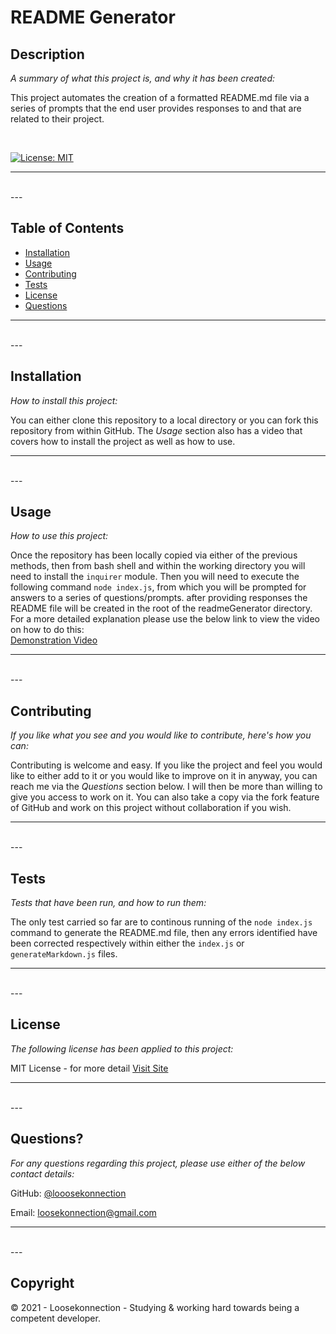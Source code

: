 
# README Generator

## Description 

*A summary of what this project is, and why it has been created:*

This project automates the creation of a formatted README.md file via a series of prompts that the end user provides responses to and that are related to their project.

<br>

[![License: MIT](https://img.shields.io/badge/License-MIT-yellow.svg)](https://opensource.org/licenses/MIT)

---

<br>
---

## Table of Contents       
   * [Installation](#installation)
   * [Usage](#usage)
   * [Contributing](#contributing)    
   * [Tests](#tests)    
   * [License](#license)
   * [Questions](#questions)
---

<br>
---

## Installation

*How to install this project:*

You can either clone this repository to a local directory or you can fork this repository from within GitHub. The *Usage* section also has a video that covers how to install the project as well as how to use.

 
---

<br>
---

## Usage 

*How to use this project:*

Once the repository has been locally copied via either of the previous methods, then from bash shell and within the working directory you will need to install the ```inquirer``` module. Then you will need to execute the following command ```node index.js```, from which you will be prompted for answers to a series of questions/prompts. after providing responses the README file will be created in the root of the readmeGenerator directory. <br> For a more detailed explanation please use the below link to view the video on how to do this: <br> [Demonstration Video](https://drive.google.com/file/d/19WjeDNL_luLmGA4Mq9ygJm5WOL_wu3j9/view?usp=sharing)


---

<br>
---

## Contributing

*If you like what you see and you would like to contribute, here's how you can:*

Contributing is welcome and easy. If you like the project and feel you would like to either add to it or you would like to improve on it in anyway, you can reach me via the *Questions* section below. I will then be more than willing to give you access to work on it. You can also take a copy via the fork feature of GitHub and work on this project without collaboration if you wish.

 
---

<br>
---

## Tests

*Tests that have been run, and how to run them:*

The only test carried so far are to continous running of the ```node index.js``` command to generate the README.md file, then any errors identified have been corrected respectively within either the ```index.js``` or ```generateMarkdown.js``` files.


---

<br>
---

## License

*The following license has been applied to this project:*

MIT License - for more detail [Visit Site](https://opensource.org/licenses/MIT)


---

<br>
---

## Questions?

*For any questions regarding this project, please use either of the below contact details:*

GitHub: [@looosekonnection](https://github.com/looosekonnection)

Email: loosekonnection@gmail.com


---

<br>
---

## Copyright

© 2021 - Loosekonnection - Studying & working hard towards being a competent developer. 

